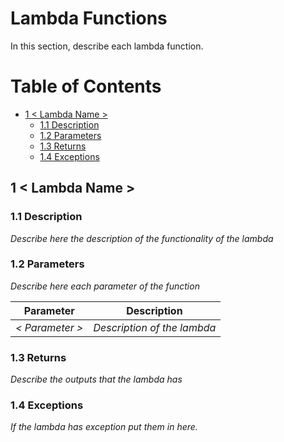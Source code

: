 # Lambda Functions

In this section, describe each lambda function.

# Table of Contents

+ [1 < Lambda Name >](#1--lambda-name-)
  + [1.1 Description](#11-description)
  + [1.2 Parameters](#12-parameters)
  + [1.3 Returns](#13-returns)
  + [1.4 Exceptions](#14-exceptions)


## 1 < Lambda Name >

### 1.1 Description
*Describe here the description of the functionality of the lambda*

### 1.2 Parameters
*Describe here each parameter of the function*

|Parameter|Description|
|---------|-----------|
|*< Parameter >*|*Description of the lambda*|

### 1.3 Returns
*Describe the outputs that the lambda has*

### 1.4 Exceptions
*If the lambda has exception put them in here.*
